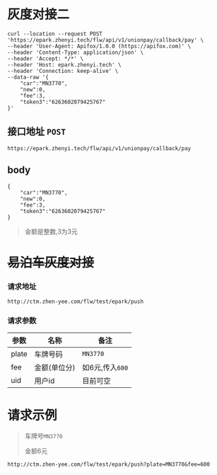 # 灰度对接二


```
curl --location --request POST 'https://epark.zhenyi.tech/flw/api/v1/unionpay/callback/pay' \
--header 'User-Agent: Apifox/1.0.0 (https://apifox.com)' \
--header 'Content-Type: application/json' \
--header 'Accept: */*' \
--header 'Host: epark.zhenyi.tech' \
--header 'Connection: keep-alive' \
--data-raw '{
    "car":"MN3770",
    "new":0,
    "fee":3,
    "token3":"6263602079425767"
}'
```

## 接口地址 `POST`

`https://epark.zhenyi.tech/flw/api/v1/unionpay/callback/pay`

## body
```
{
    "car":"MN3770",
    "new":0,
    "fee":3,
    "token3":"6263602079425767"
}
```

> 金额是整数,3为3元


# ~~易泊车灰度对接~~

### 请求地址

`http://ctm.zhen-yee.com/flw/test/epark/push`


### 请求参数

|参数|名称|备注|
|-----|-----|-----
|plate|车牌号码|`MN3770`|
|fee|金额(单位分)|如6元,传入`600`|
|uid|用户id|目前可空| 


# 请求示例


> 车牌号`MN3770`
>
> 金额6元

`http://ctm.zhen-yee.com/flw/test/epark/push?plate=MN3770&fee=600`


